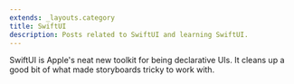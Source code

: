```yaml
---
extends: _layouts.category
title: SwiftUI
description: Posts related to SwiftUI and learning SwiftUI.
---
```


SwiftUI is Apple's neat new toolkit for being declarative UIs. It cleans up a good bit of what made storyboards tricky to work with.
